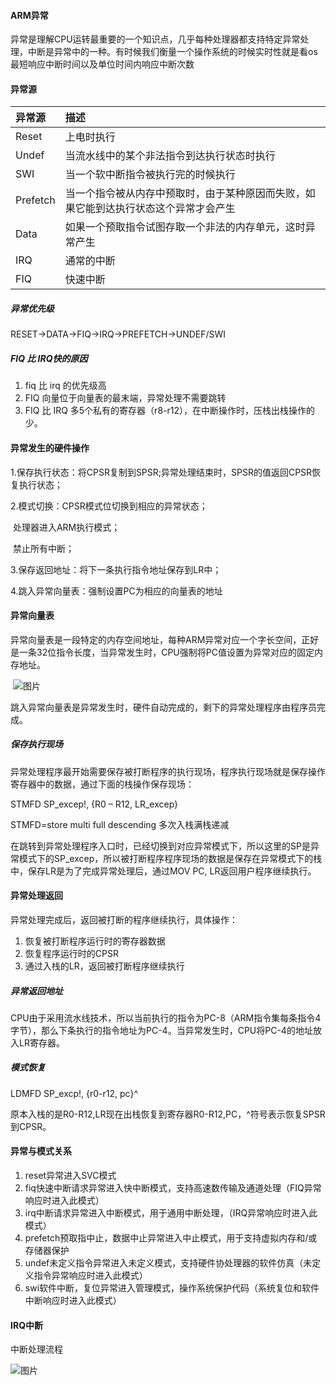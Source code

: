 

#### ARM异常

异常是理解CPU运转最重要的一个知识点，几乎每种处理器都支持特定异常处理，中断是异常中的一种。有时候我们衡量一个操作系统的时候实时性就是看os最短响应中断时间以及单位时间内响应中断次数

#### 异常源

| 异常源   | 描述                                                         |
| :------- | :----------------------------------------------------------- |
| Reset    | 上电时执行                                                   |
| Undef    | 当流水线中的某个非法指令到达执行状态时执行                   |
| SWI      | 当一个软中断指令被执行完的时候执行                           |
| Prefetch | 当一个指令被从内存中预取时，由于某种原因而失败，如果它能到达执行状态这个异常才会产生 |
| Data     | 如果一个预取指令试图存取一个非法的内存单元，这时异常产生     |
| IRQ      | 通常的中断                                                   |
| FIQ      | 快速中断                                                     |

##### 异常优先级

RESET->DATA->FIQ->IRQ->PREFETCH->UNDEF/SWI

##### **FIQ 比 IRQ快的原因**

1. fiq 比 irq 的优先级高
2. FIQ 向量位于向量表的最末端，异常处理不需要跳转
3. FIQ 比 IRQ 多5个私有的寄存器（r8-r12），在中断操作时，压栈出栈操作的少。

#### 异常发生的硬件操作

1.保存执行状态：将CPSR复制到SPSR;异常处理结束时，SPSR的值返回CPSR恢复执行状态；

2.模式切换：CPSR模式位切换到相应的异常状态；

​						处理器进入ARM执行模式；

​						禁止所有中断；

3.保存返回地址：将下一条执行指令地址保存到LR中；

4.跳入异常向量表：强制设置PC为相应的向量表的地址

#### 异常向量表

异常向量表是一段特定的内存空间地址，每种ARM异常对应一个字长空间，正好是一条32位指令长度，当异常发生时，CPU强制将PC值设置为异常对应的固定内存地址。



​						![图片](https://mmbiz.qpic.cn/mmbiz_png/icRxcMBeJfcic9vhx82AWl2cFZZFS5LeP6ND5iaZ4WNO1sryMPrYfr4LUGGDCT3j70ich5nfsA6YhbMnADicrOPI9OQ/640?wx_fmt=png&tp=webp&wxfrom=5&wx_lazy=1&wx_co=1)

跳入异常向量表是异常发生时，硬件自动完成的，剩下的异常处理程序由程序员完成。

##### 保存执行现场

异常处理程序最开始需要保存被打断程序的执行现场，程序执行现场就是保存操作寄存器中的数据，通过下面的栈操作保存现场：

STMFD SP_excep!, {R0 – R12, LR_excep}

STMFD=store multi full descending 多次入栈满栈递减

在跳转到异常处理程序入口时，已经切换到对应异常模式下，所以这里的SP是异常模式下的SP_excep，所以被打断程序程序现场的数据是保存在异常模式下的栈中，保存LR是为了完成异常处理后，通过MOV PC, LR返回用户程序继续执行。

#### 异常处理返回

异常处理完成后，返回被打断的程序继续执行，具体操作：

1. 恢复被打断程序运行时的寄存器数据
2. 恢复程序运行时的CPSR
3. 通过入栈的LR，返回被打断程序继续执行

##### 异常返回地址

CPU由于采用流水线技术，所以当前执行的指令为PC-8（ARM指令集每条指令4字节），那么下条执行的指令地址为PC-4。当异常发生时，CPU将PC-4的地址放入LR寄存器。

##### 模式恢复

LDMFD SP_excp!, {r0-r12, pc}^

原本入栈的是R0-R12,LR现在出栈恢复到寄存器R0-R12,PC，^符号表示恢复SPSR到CPSR。

#### 异常与模式关系

1. reset异常进入SVC模式
2. fiq快速中断请求异常进入快中断模式，支持高速数传输及通道处理（FIQ异常响应时进入此模式）
3. irq中断请求异常进入中断模式，用于通用中断处理，（IRQ异常响应时进入此模式）
4. prefetch预取指中止，数据中止异常进入中止模式，用于支持虚拟内存和/或存储器保护
5. undef未定义指令异常进入未定义模式，支持硬件协处理器的软件仿真（未定义指令异常响应时进入此模式）
6. swi软件中断，复位异常进入管理模式，操作系统保护代码（系统复位和软件中断响应时进入此模式）

#### IRQ中断

中断处理流程

![图片](https://mmbiz.qpic.cn/mmbiz_png/icRxcMBeJfcic9vhx82AWl2cFZZFS5LeP6dMx7v5O9aURMicavNicmXV36lfKPU9D1M7NzXRfagqRVs5UurksojO1w/640?wx_fmt=png&tp=webp&wxfrom=5&wx_lazy=1&wx_co=1)



